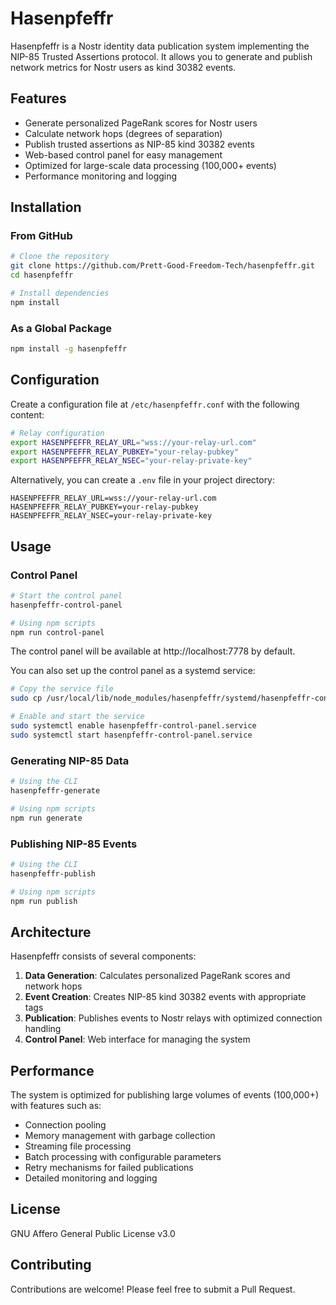 # Hasenpfeffr

Hasenpfeffr is a Nostr identity data publication system implementing the NIP-85 Trusted Assertions protocol. It allows you to generate and publish network metrics for Nostr users as kind 30382 events.

## Features

- Generate personalized PageRank scores for Nostr users
- Calculate network hops (degrees of separation)
- Publish trusted assertions as NIP-85 kind 30382 events
- Web-based control panel for easy management
- Optimized for large-scale data processing (100,000+ events)
- Performance monitoring and logging

## Installation

### From GitHub

```bash
# Clone the repository
git clone https://github.com/Prett-Good-Freedom-Tech/hasenpfeffr.git
cd hasenpfeffr

# Install dependencies
npm install
```

### As a Global Package

```bash
npm install -g hasenpfeffr
```

## Configuration

Create a configuration file at `/etc/hasenpfeffr.conf` with the following content:

```bash
# Relay configuration
export HASENPFEFFR_RELAY_URL="wss://your-relay-url.com"
export HASENPFEFFR_RELAY_PUBKEY="your-relay-pubkey"
export HASENPFEFFR_RELAY_NSEC="your-relay-private-key"
```

Alternatively, you can create a `.env` file in your project directory:

```
HASENPFEFFR_RELAY_URL=wss://your-relay-url.com
HASENPFEFFR_RELAY_PUBKEY=your-relay-pubkey
HASENPFEFFR_RELAY_NSEC=your-relay-private-key
```

## Usage

### Control Panel

```bash
# Start the control panel
hasenpfeffr-control-panel

# Using npm scripts
npm run control-panel
```

The control panel will be available at http://localhost:7778 by default.

You can also set up the control panel as a systemd service:

```bash
# Copy the service file
sudo cp /usr/local/lib/node_modules/hasenpfeffr/systemd/hasenpfeffr-control-panel.service /etc/systemd/system/

# Enable and start the service
sudo systemctl enable hasenpfeffr-control-panel.service
sudo systemctl start hasenpfeffr-control-panel.service
```

### Generating NIP-85 Data

```bash
# Using the CLI
hasenpfeffr-generate

# Using npm scripts
npm run generate
```

### Publishing NIP-85 Events

```bash
# Using the CLI
hasenpfeffr-publish

# Using npm scripts
npm run publish
```

## Architecture

Hasenpfeffr consists of several components:

1. **Data Generation**: Calculates personalized PageRank scores and network hops
2. **Event Creation**: Creates NIP-85 kind 30382 events with appropriate tags
3. **Publication**: Publishes events to Nostr relays with optimized connection handling
4. **Control Panel**: Web interface for managing the system

## Performance

The system is optimized for publishing large volumes of events (100,000+) with features such as:

- Connection pooling
- Memory management with garbage collection
- Streaming file processing
- Batch processing with configurable parameters
- Retry mechanisms for failed publications
- Detailed monitoring and logging

## License

GNU Affero General Public License v3.0

## Contributing

Contributions are welcome! Please feel free to submit a Pull Request.
